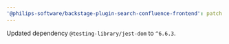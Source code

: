 ```yaml
---
'@philips-software/backstage-plugin-search-confluence-frontend': patch
---
```


Updated dependency `@testing-library/jest-dom` to `^6.6.3`.
